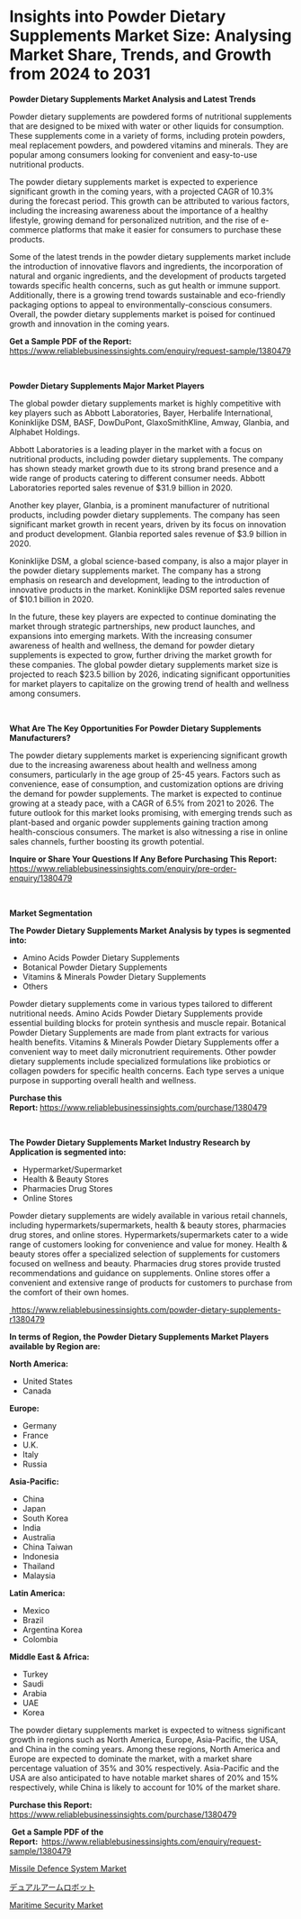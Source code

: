 <p><h1>Insights into Powder Dietary Supplements Market Size: Analysing Market Share, Trends, and Growth from 2024 to 2031</h1></p><p><strong>Powder Dietary Supplements Market Analysis and Latest Trends</strong></p>
<p><p>Powder dietary supplements are powdered forms of nutritional supplements that are designed to be mixed with water or other liquids for consumption. These supplements come in a variety of forms, including protein powders, meal replacement powders, and powdered vitamins and minerals. They are popular among consumers looking for convenient and easy-to-use nutritional products.</p><p>The powder dietary supplements market is expected to experience significant growth in the coming years, with a projected CAGR of 10.3% during the forecast period. This growth can be attributed to various factors, including the increasing awareness about the importance of a healthy lifestyle, growing demand for personalized nutrition, and the rise of e-commerce platforms that make it easier for consumers to purchase these products.</p><p>Some of the latest trends in the powder dietary supplements market include the introduction of innovative flavors and ingredients, the incorporation of natural and organic ingredients, and the development of products targeted towards specific health concerns, such as gut health or immune support. Additionally, there is a growing trend towards sustainable and eco-friendly packaging options to appeal to environmentally-conscious consumers. Overall, the powder dietary supplements market is poised for continued growth and innovation in the coming years.</p></p>
<p><strong>Get a Sample PDF of the Report:&nbsp;</strong> <a href="https://www.reliablebusinessinsights.com/enquiry/request-sample/1380479">https://www.reliablebusinessinsights.com/enquiry/request-sample/1380479</a></p>
<p>&nbsp;</p>
<p><strong>Powder Dietary Supplements Major Market Players</strong></p>
<p><p>The global powder dietary supplements market is highly competitive with key players such as Abbott Laboratories, Bayer, Herbalife International, Koninklijke DSM, BASF, DowDuPont, GlaxoSmithKline, Amway, Glanbia, and Alphabet Holdings.</p><p>Abbott Laboratories is a leading player in the market with a focus on nutritional products, including powder dietary supplements. The company has shown steady market growth due to its strong brand presence and a wide range of products catering to different consumer needs. Abbott Laboratories reported sales revenue of $31.9 billion in 2020.</p><p>Another key player, Glanbia, is a prominent manufacturer of nutritional products, including powder dietary supplements. The company has seen significant market growth in recent years, driven by its focus on innovation and product development. Glanbia reported sales revenue of $3.9 billion in 2020.</p><p>Koninklijke DSM, a global science-based company, is also a major player in the powder dietary supplements market. The company has a strong emphasis on research and development, leading to the introduction of innovative products in the market. Koninklijke DSM reported sales revenue of $10.1 billion in 2020.</p><p>In the future, these key players are expected to continue dominating the market through strategic partnerships, new product launches, and expansions into emerging markets. With the increasing consumer awareness of health and wellness, the demand for powder dietary supplements is expected to grow, further driving the market growth for these companies. The global powder dietary supplements market size is projected to reach $23.5 billion by 2026, indicating significant opportunities for market players to capitalize on the growing trend of health and wellness among consumers.</p></p>
<p>&nbsp;</p>
<p><strong>What Are The Key Opportunities For Powder Dietary Supplements Manufacturers?</strong></p>
<p><p>The powder dietary supplements market is experiencing significant growth due to the increasing awareness about health and wellness among consumers, particularly in the age group of 25-45 years. Factors such as convenience, ease of consumption, and customization options are driving the demand for powder supplements. The market is expected to continue growing at a steady pace, with a CAGR of 6.5% from 2021 to 2026. The future outlook for this market looks promising, with emerging trends such as plant-based and organic powder supplements gaining traction among health-conscious consumers. The market is also witnessing a rise in online sales channels, further boosting its growth potential.</p></p>
<p><strong>Inquire or Share Your Questions If Any Before Purchasing This Report:</strong> <a href="https://www.reliablebusinessinsights.com/enquiry/pre-order-enquiry/1380479">https://www.reliablebusinessinsights.com/enquiry/pre-order-enquiry/1380479</a></p>
<p>&nbsp;</p>
<p><strong>Market Segmentation</strong></p>
<p><strong>The Powder Dietary Supplements Market Analysis by types is segmented into:</strong></p>
<p><ul><li>Amino Acids Powder Dietary Supplements</li><li>Botanical Powder Dietary Supplements</li><li>Vitamins & Minerals Powder Dietary Supplements</li><li>Others</li></ul></p>
<p><p>Powder dietary supplements come in various types tailored to different nutritional needs. Amino Acids Powder Dietary Supplements provide essential building blocks for protein synthesis and muscle repair. Botanical Powder Dietary Supplements are made from plant extracts for various health benefits. Vitamins & Minerals Powder Dietary Supplements offer a convenient way to meet daily micronutrient requirements. Other powder dietary supplements include specialized formulations like probiotics or collagen powders for specific health concerns. Each type serves a unique purpose in supporting overall health and wellness.</p></p>
<p><strong>Purchase this Report:&nbsp;</strong><a href="https://www.reliablebusinessinsights.com/purchase/1380479">https://www.reliablebusinessinsights.com/purchase/1380479</a></p>
<p>&nbsp;</p>
<p><strong>The Powder Dietary Supplements Market Industry Research by Application is segmented into:</strong></p>
<p><ul><li>Hypermarket/Supermarket</li><li>Health & Beauty Stores</li><li>Pharmacies Drug Stores</li><li>Online Stores</li></ul></p>
<p><p>Powder dietary supplements are widely available in various retail channels, including hypermarkets/supermarkets, health & beauty stores, pharmacies drug stores, and online stores. Hypermarkets/supermarkets cater to a wide range of customers looking for convenience and value for money. Health & beauty stores offer a specialized selection of supplements for customers focused on wellness and beauty. Pharmacies drug stores provide trusted recommendations and guidance on supplements. Online stores offer a convenient and extensive range of products for customers to purchase from the comfort of their own homes.</p></p>
<p><a href="https://www.reliablebusinessinsights.com/powder-dietary-supplements-r1380479">&nbsp;https://www.reliablebusinessinsights.com/powder-dietary-supplements-r1380479</a></p>
<p><strong>In terms of Region, the Powder Dietary Supplements Market Players available by Region are:</strong></p>
<p>
    <p> <strong> North America: </strong>
        <ul>
            <li>United States</li>
            <li>Canada</li>
        </ul>
        </p> 
    <p> <strong> Europe: </strong>
        <ul>
            <li>Germany</li>
            <li>France</li>
            <li>U.K.</li>
            <li>Italy</li>
            <li>Russia</li>
        </ul>
        </p> 
    <p> <strong> Asia-Pacific: </strong>
        <ul>
            <li>China</li>
            <li>Japan</li>
            <li>South Korea</li>
            <li>India</li>
            <li>Australia</li>
            <li>China Taiwan</li>
            <li>Indonesia</li>
            <li>Thailand</li>
            <li>Malaysia</li>
        </ul>
        </p> 
    <p> <strong> Latin America: </strong>
        <ul>
            <li>Mexico</li>
            <li>Brazil</li>
            <li>Argentina Korea</li>
            <li>Colombia</li>
        </ul>
        </p> 
    <p> <strong> Middle East & Africa: </strong>
        <ul>
            <li>Turkey</li>
            <li>Saudi</li>
            <li>Arabia</li>
            <li>UAE</li>
            <li>Korea</li>
        </ul>
    </p>
    </p>
<p><p>The powder dietary supplements market is expected to witness significant growth in regions such as North America, Europe, Asia-Pacific, the USA, and China in the coming years. Among these regions, North America and Europe are expected to dominate the market, with a market share percentage valuation of 35% and 30% respectively. Asia-Pacific and the USA are also anticipated to have notable market shares of 20% and 15% respectively, while China is likely to account for 10% of the market share.</p></p>
<p><strong>Purchase this Report: </strong><a href="https://www.reliablebusinessinsights.com/purchase/1380479">https://www.reliablebusinessinsights.com/purchase/1380479</a></p>
<p>&nbsp;<strong>Get a Sample PDF of the Report:&nbsp;&nbsp;</strong><a href="https://www.reliablebusinessinsights.com/enquiry/request-sample/1380479">https://www.reliablebusinessinsights.com/enquiry/request-sample/1380479</a></p>
<p><strong></strong></p>
<p><p><a href="https://github.com/RickHolmes3/Market-Research-Report-List-5/blob/main/missile-defence-system-market.md">Missile Defence System Market</a></p><p><a href="https://github.com/KenyonJohns/Market-Research-Report-List-1/blob/main/1207661178911.md">デュアルアームロボット</a></p><p><a href="https://github.com/ikahanika44/Market-Research-Report-List-1/blob/main/maritime-security-market.md">Maritime Security Market</a></p></p>